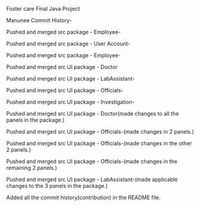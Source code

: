 Foster care Final Java Project 

Manunee Commit History-


Pushed and merged src package - Employee-

Pushed and merged src package - User Account-

Pushed and merged src package - Employee-

Pushed and merged src UI package - Doctor

Pushed and merged src UI package - LabAssistant-

Pushed and merged src UI package - Officials-

Pushed and merged src UI package - Investigation-

Pushed and merged src UI package - Doctor(made changes to all the panels in the package.)

Pushed and merged src UI package - Officials-(made changes in 2 panels.)

Pushed and merged src UI package - Officials-(made changes in the other 2 panels.)

Pushed and merged src UI package - Officials-(made changes in the remaining 2 panels.)

Pushed and merged src UI package - LabAssistant-(made applicable changes to the 3 panels in the package.)

Added all the commit history(contribution) in the README file. 







